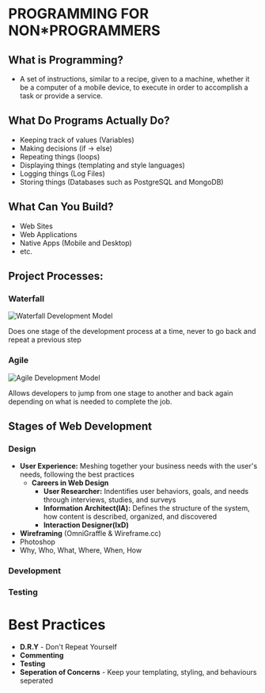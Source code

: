 # PROGRAMMING FOR NON*PROGRAMMERS

## What is Programming?
* A set of instructions, similar to a recipe, given to a machine, whether it be a computer of a mobile device, to execute in order to accomplish a task or provide a service.

## What Do Programs Actually Do?
* Keeping track of values (Variables)
* Making decisions (if -> else)
* Repeating things (loops)
* Displaying things (templating and style languages)
* Logging things (Log Files)
* Storing things (Databases such as PostgreSQL and MongoDB)

## What Can You Build?
* Web Sites
* Web Applications
* Native Apps (Mobile and Desktop)
* etc.

## Project Processes:
### Waterfall
![Waterfall Development Model](http://www.learnaccessvba.com/images/application_development/Waterfall_model.png)

Does one stage of the development process at a time, never to go back and repeat a previous step

### Agile
![Agile Development Model](http://www.tplex.com/images/tplex/AgileDevelopment.png)
	
Allows developers to jump from one stage to another and back again depending on what is needed to complete the job.

## Stages of Web Development
### Design
* **User Experience:** Meshing together your business needs with the user's needs, following the best practices
	* **Careers in Web Design** 
		* **User Researcher:** Indentifies user behaviors, goals, and needs through interviews, studies, and surveys
		* **Information Architect(IA):** Defines the structure of the system, how content is described, organized, and discovered
		* **Interaction Designer(IxD)**
* **Wireframing** (OmniGraffle & Wireframe.cc)
* Photoshop
* Why, Who, What, Where, When, How

### Development
### Testing

# Best Practices
* **D.R.Y** - Don't Repeat Yourself
* **Commenting**
* **Testing**
* **Seperation of Concerns** - Keep your templating, styling, and behaviours seperated


